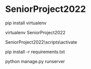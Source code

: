 # SeniorProject2022
 
pip install virtualenv

virtualenv SeniorProject2022

SeniorProject2022\scripts\activate

pip install -r requirements.txt

python manage.py runserver